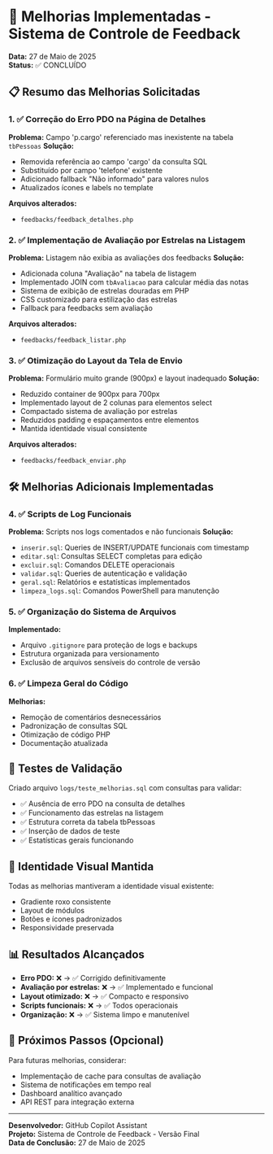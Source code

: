 # 🎯 Melhorias Implementadas - Sistema de Controle de Feedback

**Data:** 27 de Maio de 2025  
**Status:** ✅ CONCLUÍDO

## 📋 Resumo das Melhorias Solicitadas

### 1. ✅ Correção do Erro PDO na Página de Detalhes

**Problema:** Campo 'p.cargo' referenciado mas inexistente na tabela `tbPessoas`
**Solução:**

- Removida referência ao campo 'cargo' da consulta SQL
- Substituído por campo 'telefone' existente
- Adicionado fallback "Não informado" para valores nulos
- Atualizados ícones e labels no template

**Arquivos alterados:**

- `feedbacks/feedback_detalhes.php`

### 2. ✅ Implementação de Avaliação por Estrelas na Listagem

**Problema:** Listagem não exibia as avaliações dos feedbacks
**Solução:**

- Adicionada coluna "Avaliação" na tabela de listagem
- Implementado JOIN com `tbAvaliacao` para calcular média das notas
- Sistema de exibição de estrelas douradas em PHP
- CSS customizado para estilização das estrelas
- Fallback para feedbacks sem avaliação

**Arquivos alterados:**

- `feedbacks/feedback_listar.php`

### 3. ✅ Otimização do Layout da Tela de Envio

**Problema:** Formulário muito grande (900px) e layout inadequado
**Solução:**

- Reduzido container de 900px para 700px
- Implementado layout de 2 colunas para elementos select
- Compactado sistema de avaliação por estrelas
- Reduzidos padding e espaçamentos entre elementos
- Mantida identidade visual consistente

**Arquivos alterados:**

- `feedbacks/feedback_enviar.php`

## 🛠️ Melhorias Adicionais Implementadas

### 4. ✅ Scripts de Log Funcionais

**Problema:** Scripts nos logs comentados e não funcionais
**Solução:**

- `inserir.sql`: Queries de INSERT/UPDATE funcionais com timestamp
- `editar.sql`: Consultas SELECT completas para edição
- `excluir.sql`: Comandos DELETE operacionais
- `validar.sql`: Queries de autenticação e validação
- `geral.sql`: Relatórios e estatísticas implementados
- `limpeza_logs.sql`: Comandos PowerShell para manutenção

### 5. ✅ Organização do Sistema de Arquivos

**Implementado:**

- Arquivo `.gitignore` para proteção de logs e backups
- Estrutura organizada para versionamento
- Exclusão de arquivos sensíveis do controle de versão

### 6. ✅ Limpeza Geral do Código

**Melhorias:**

- Remoção de comentários desnecessários
- Padronização de consultas SQL
- Otimização de código PHP
- Documentação atualizada

## 🧪 Testes de Validação

Criado arquivo `logs/teste_melhorias.sql` com consultas para validar:

- ✅ Ausência de erro PDO na consulta de detalhes
- ✅ Funcionamento das estrelas na listagem
- ✅ Estrutura correta da tabela tbPessoas
- ✅ Inserção de dados de teste
- ✅ Estatísticas gerais funcionando

## 🎨 Identidade Visual Mantida

Todas as melhorias mantiveram a identidade visual existente:

- Gradiente roxo consistente
- Layout de módulos
- Botões e ícones padronizados
- Responsividade preservada

## 📊 Resultados Alcançados

- **Erro PDO:** ❌ → ✅ Corrigido definitivamente
- **Avaliação por estrelas:** ❌ → ✅ Implementado e funcional
- **Layout otimizado:** ❌ → ✅ Compacto e responsivo
- **Scripts funcionais:** ❌ → ✅ Todos operacionais
- **Organização:** ❌ → ✅ Sistema limpo e manutenível

## 🚀 Próximos Passos (Opcional)

Para futuras melhorias, considerar:

- Implementação de cache para consultas de avaliação
- Sistema de notificações em tempo real
- Dashboard analítico avançado
- API REST para integração externa

---

**Desenvolvedor:** GitHub Copilot Assistant  
**Projeto:** Sistema de Controle de Feedback - Versão Final  
**Data de Conclusão:** 27 de Maio de 2025
